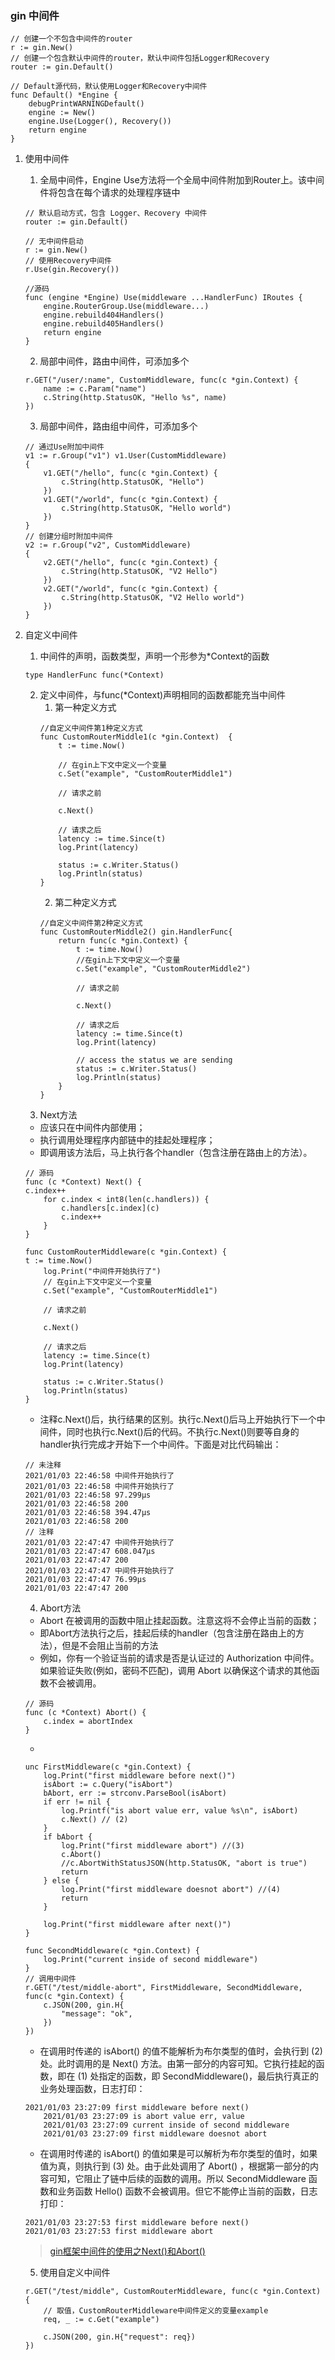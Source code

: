 ### gin 中间件
```
// 创建一个不包含中间件的router
r := gin.New()
// 创建一个包含默认中间件的router，默认中间件包括Logger和Recovery
router := gin.Default()
```
```
// Default源代码，默认使用Logger和Recovery中间件
func Default() *Engine {
	debugPrintWARNINGDefault()
	engine := New()
	engine.Use(Logger(), Recovery())
	return engine
}
```
1. 使用中间件
    1. 全局中间件，Engine Use方法将一个全局中间件附加到Router上。该中间件将包含在每个请求的处理程序链中
    ```
    // 默认启动方式，包含 Logger、Recovery 中间件
    router := gin.Default()
    ```
    ```
    // 无中间件启动
	r := gin.New()
	// 使用Recovery中间件
	r.Use(gin.Recovery())
    ```
    ```
    //源码
    func (engine *Engine) Use(middleware ...HandlerFunc) IRoutes {
    	engine.RouterGroup.Use(middleware...)
    	engine.rebuild404Handlers()
    	engine.rebuild405Handlers()
    	return engine
    }
    ```
    2. 局部中间件，路由中间件，可添加多个
    ```
    r.GET("/user/:name", CustomMiddleware, func(c *gin.Context) {
		name := c.Param("name")
		c.String(http.StatusOK, "Hello %s", name)
	})
    ```
    3. 局部中间件，路由组中间件，可添加多个
    ```
    // 通过Use附加中间件
    v1 := r.Group("v1") v1.User(CustomMiddleware)
	{
		v1.GET("/hello", func(c *gin.Context) {
			c.String(http.StatusOK, "Hello")
		})
		v1.GET("/world", func(c *gin.Context) {
			c.String(http.StatusOK, "Hello world")
		})
	}
	// 创建分组时附加中间件
	v2 := r.Group("v2", CustomMiddleware)
	{
		v2.GET("/hello", func(c *gin.Context) {
			c.String(http.StatusOK, "V2 Hello")
		})
		v2.GET("/world", func(c *gin.Context) {
			c.String(http.StatusOK, "V2 Hello world")
		})
	}
    ```
3. 自定义中间件
    1. 中间件的声明，函数类型，声明一个形参为*Context的函数
    ```
    type HandlerFunc func(*Context)
    ```
    2. 定义中间件，与func(*Context)声明相同的函数都能充当中间件
        1. 第一种定义方式
        ```
        //自定义中间件第1种定义方式
        func CustomRouterMiddle1(c *gin.Context)  {
        	t := time.Now()
    
        	// 在gin上下文中定义一个变量
        	c.Set("example", "CustomRouterMiddle1")
        	
        	// 请求之前
        	
        	c.Next()
    
        	// 请求之后
        	latency := time.Since(t)
            log.Print(latency)
    
            status := c.Writer.Status()
            log.Println(status)
        }
        ```
        2. 第二种定义方式
        ```
        //自定义中间件第2种定义方式
        func CustomRouterMiddle2() gin.HandlerFunc{
        	return func(c *gin.Context) {
        		t := time.Now()
        		//在gin上下文中定义一个变量
        		c.Set("example", "CustomRouterMiddle2")
    
        		// 请求之前
    
        		c.Next()
    
        		// 请求之后
                latency := time.Since(t)
                log.Print(latency)
        
                // access the status we are sending
                status := c.Writer.Status()
                log.Println(status)
        	}
        }
        ```
    3. Next方法
    - 应该只在中间件内部使用；
    - 执行调用处理程序内部链中的挂起处理程序；
    - 即调用该方法后，马上执行各个handler（包含注册在路由上的方法）。
    ```
    // 源码
    func (c *Context) Next() {
	c.index++
    	for c.index < int8(len(c.handlers)) {
    		c.handlers[c.index](c)
    		c.index++
    	}
    }
    ```
    ```
    func CustomRouterMiddleware(c *gin.Context) {
	t := time.Now()
    	log.Print("中间件开始执行了")
    	// 在gin上下文中定义一个变量
    	c.Set("example", "CustomRouterMiddle1")
    
    	// 请求之前
    
    	c.Next()
    
    	// 请求之后
    	latency := time.Since(t)
    	log.Print(latency)
    
    	status := c.Writer.Status()
    	log.Println(status)
    }
    ```
    - 注释c.Next()后，执行结果的区别。执行c.Next()后马上开始执行下一个中间件，同时也执行c.Next()后的代码。不执行c.Next()则要等自身的handler执行完成才开始下一个中间件。下面是对比代码输出：
    ```
    // 未注释
    2021/01/03 22:46:58 中间件开始执行了
    2021/01/03 22:46:58 中间件开始执行了
    2021/01/03 22:46:58 97.299µs
    2021/01/03 22:46:58 200
    2021/01/03 22:46:58 394.47µs
    2021/01/03 22:46:58 200
    // 注释
    2021/01/03 22:47:47 中间件开始执行了
    2021/01/03 22:47:47 608.047µs
    2021/01/03 22:47:47 200
    2021/01/03 22:47:47 中间件开始执行了
    2021/01/03 22:47:47 76.99µs
    2021/01/03 22:47:47 200
    ```
    4. Abort方法
    - Abort 在被调用的函数中阻止挂起函数。注意这将不会停止当前的函数；
    - 即Abort方法执行之后，挂起后续的handler（包含注册在路由上的方法），但是不会阻止当前的方法
    - 例如，你有一个验证当前的请求是否是认证过的 Authorization 中间件。如果验证失败(例如，密码不匹配)，调用 Abort 以确保这个请求的其他函数不会被调用。
    ```
    // 源码
    func (c *Context) Abort() {
    	c.index = abortIndex
    }
    ```
    - 
    ```
    unc FirstMiddleware(c *gin.Context) {
    	log.Print("first middleware before next()")
    	isAbort := c.Query("isAbort")
    	bAbort, err := strconv.ParseBool(isAbort)
    	if err != nil {
    		log.Printf("is abort value err, value %s\n", isAbort)
    		c.Next() // (2)
    	}
    	if bAbort {
    		log.Print("first middleware abort") //(3)
    		c.Abort()
    		//c.AbortWithStatusJSON(http.StatusOK, "abort is true")
    		return
    	} else {
    		log.Print("first middleware doesnot abort") //(4)
    		return
    	}
    
    	log.Print("first middleware after next()")
    }
    
    func SecondMiddleware(c *gin.Context) {
    	log.Print("current inside of second middleware")
    }
    // 调用中间件
    r.GET("/test/middle-abort", FirstMiddleware, SecondMiddleware, func(c *gin.Context) {
		c.JSON(200, gin.H{
			"message": "ok",
		})
	})
    ```
    - 在调用时传递的 isAbort() 的值不能解析为布尔类型的值时，会执行到 (2) 处。此时调用的是 Next() 方法。由第一部分的内容可知。它执行挂起的函数，即在 (1) 处指定的函数，即 SecondMiddleware()，最后执行真正的业务处理函数，日志打印：
    ```
    2021/01/03 23:27:09 first middleware before next()
        2021/01/03 23:27:09 is abort value err, value 
        2021/01/03 23:27:09 current inside of second middleware
        2021/01/03 23:27:09 first middleware doesnot abort
    ```
    - 在调用时传递的 isAbort() 的值如果是可以解析为布尔类型的值时，如果值为真，则执行到 (3) 处。由于此处调用了 Abort() ，根据第一部分的内容可知，它阻止了链中后续的函数的调用。所以 SecondMiddleware 函数和业务函数 Hello() 函数不会被调用。但它不能停止当前的函数，日志打印：
    ```
    2021/01/03 23:27:53 first middleware before next()
    2021/01/03 23:27:53 first middleware abort
    ```
    > [gin框架中间件的使用之Next()和Abort()](https://blog.csdn.net/cyberspecter/article/details/100602552)

    5. 使用自定义中间件
    ```
    r.GET("/test/middle", CustomRouterMiddleware, func(c *gin.Context) {
		// 取值，CustomRouterMiddleware中间件定义的变量example
		req, _ := c.Get("example")

		c.JSON(200, gin.H{"request": req})
	})
    ```